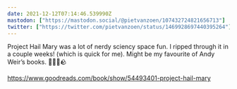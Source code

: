 ```yaml
---
date: 2021-12-12T07:14:46.539990Z
mastodon: ["https://mastodon.social/@pietvanzoen/107432724821656713"]
twitter: ["https://twitter.com/pietvanzoen/status/1469928697440395264"]
---
```

Project Hail Mary was a lot of nerdy sciency space fun. I ripped through it in a couple weeks! (which is quick for me). Might be my favourite of Andy Weir’s books. 🚀👨‍🏫🪨

https://www.goodreads.com/book/show/54493401-project-hail-mary
